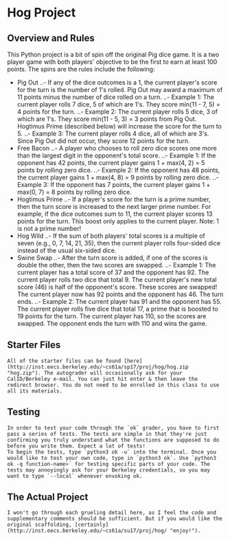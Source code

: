 # Hog Project

## Overview and Rules
This Python project is a bit of spin off the original Pig dice game. It is a two player game with both players' objective to be the first to earn at least 100 points. The spins are the rules include the following:
* Pig Out
	..- If any of the dice outcomes is a 1, the current player's score for the turn is the number of 1's rolled. Pig Out may award a maximum of 11 points minus the number of dice rolled on a turn.
	..- Example 1: The current player rolls 7 dice, 5 of which are 1's. They score min(11 - 7, 5) = 4 points for the turn.
	..- Example 2: The current player rolls 5 dice, 3 of which are 1's. They score min(11 - 5, 3) = 3 points from Pig Out. Hogtimus Prime (described below) will increase the score for the turn to 5.
	..- Example 3: The current player rolls 4 dice, all of which are 3's. Since Pig Out did not occur, they score 12 points for the turn.
* Free Bacon
	..- A player who chooses to roll zero dice scores one more than the largest digit in the opponent's total score.
	..- Example 1: If the opponent has 42 points, the current player gains 1 + max(4, 2) = 5 points by rolling zero dice.
	..- Example 2: If the opponent has 48 points, the current player gains 1 + max(4, 8) = 9 points by rolling zero dice.
	..- Example 3: If the opponent has 7 points, the current player gains 1 + max(0, 7) = 8 points by rolling zero dice.
* Hogtimus Prime
	..- If a player's score for the turn is a prime number, then the turn score is increased to the next larger prime number. For example, if the dice outcomes sum to 11, the current player scores 13 points for the turn. This boost only applies to the current player. Note: 1 is not a prime number!
* Hog Wild
	..- If the sum of both players' total scores is a multiple of seven (e.g., 0, 7, 14, 21, 35), then the current player rolls four-sided dice instead of the usual six-sided dice.
* Swine Swap
	..- After the turn score is added, if one of the scores is double the other, then the two scores are swapped.
	..- Example 1: The current player has a total score of 37 and the opponent has 92. The current player rolls two dice that total 9. The current player's new total score (46) is half of the opponent's score. These scores are swapped! The current player now has 92 points and the opponent has 46. The turn ends.
	..- Example 2: The current player has 91 and the opponent has 55. The current player rolls five dice that total 17, a prime that is boosted to 19 points for the turn. The current player has 110, so the scores are swapped. The opponent ends the turn with 110 and wins the game.

## Starter Files
	All of the starter files can be found [here](http://inst.eecs.berkeley.edu/~cs61a/sp17/proj/hog/hog.zip "hog.zip"). The autograder will occasionally ask for your CalID/Berkeley e-mail. You can just hit enter & then leave the redirect browser. You do not need to be enrolled in this class to use all its materials.

## Testing
	In order to test your code through the `ok` grader, you have to first pass a series of tests. The tests are simple in that they're just confirming you truly understand what the functions are supposed to do before you write them. Expect a lot of tests!
	To begin the tests, type `python3 ok -u` into the terminal. Once you would like to test your own code, type in `python3 ok`. Use `python3 ok -q function-name>` for testing specific parts of your code. The tests may annoyingly ask for your Berkeley credentials, so you may want to type `--local` whenever envoking ok.

## The Actual Project
	I won't go through each grueling detail here, as I feel the code and supplementary comments should be sufficient. But if you would like the original scaffolding, [certainly](http://inst.eecs.berkeley.edu/~cs61a/su17/proj/hog/ "enjoy!").